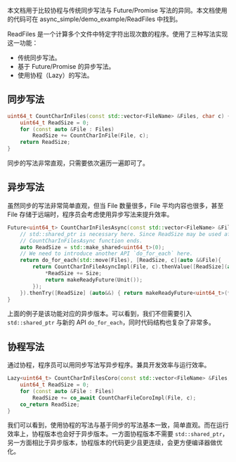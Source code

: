 本文档用于比较协程与传统同步写法与 Future/Promise 写法的异同。本文档使用的代码可在 async_simple/demo_example/ReadFiles 中找到。

ReadFiles 是一个计算多个文件中特定字符出现次数的程序。使用了三种写法实现这一功能：
- 传统同步写法。
- 基于 Future/Promise 的异步写法。
- 使用协程（Lazy）的写法。

## 同步写法

```cpp
uint64_t CountCharInFiles(const std::vector<FileName> &Files, char c) {
    uint64_t ReadSize = 0;
    for (const auto &File : Files)
        ReadSize += CountCharInFile(File, c);
    return ReadSize;
}
```

同步的写法非常直观，只需要依次遍历一遍即可了。

## 异步写法

虽然同步的写法非常简单直观，但当 File 数量很多，File 平均内容也很多，甚至 File 存储于远端时，程序员会考虑使用异步写法来提升效率。

```cpp
Future<uint64_t> CountCharInFilesAsync(const std::vector<FileName> &Files, char c) {
    // std::shared_ptr is necessary here. Since ReadSize may be used after
    // CountCharInFilesAsync function ends.
    auto ReadSize = std::make_shared<uint64_t>(0);
    // We need to introduce another API `do_for_each` here.
    return do_for_each(std::move(Files), [ReadSize, c](auto &&File){
        return CountCharInFileAsyncImpl(File, c).thenValue([ReadSize](auto &&Size) {
            *ReadSize += Size;
            return makeReadyFuture(Unit());
        });
    }).thenTry([ReadSize] (auto&&) { return makeReadyFuture<uint64_t>(*ReadSize); });;
}
```

上面的例子是该功能对应的异步版本。可以看到，我们不但需要引入 `std::shared_ptr` 与新的 API `do_for_each`，同时代码结构也复杂了非常多。

## 协程写法

通过协程，程序员可以用同步写法写异步程序。兼具开发效率与运行效率。

```cpp
Lazy<uint64_t> CountCharInFilesCoro(const std::vector<FileName> &Files, char c) {
    uint64_t ReadSize = 0;
    for (const auto &File : Files)
        ReadSize += co_await CountCharFileCoroImpl(File, c);
    co_return ReadSize;
}
```

我们可以看到，使用协程的写法与基于同步的写法基本一致，简单直观。而在运行效率上，协程版本也会好于异步版本。一方面协程版本不需要 `std::shared_ptr`，另一方面相比于异步版本，协程版本的代码更少且更连续，会更方便编译器做优化。
